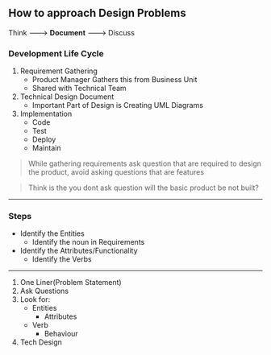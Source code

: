 ## How to approach Design Problems
 Think ---> **Document**  --->  Discuss 

### Development Life Cycle
1. Requirement Gathering
   - Product Manager Gathers this from Business Unit
   - Shared with Technical Team
2. Technical Design Document
   - Important Part of Design is Creating UML Diagrams
3. Implementation
   - Code
   - Test 
   - Deploy
   - Maintain

>While gathering requirements ask question that are required to design the product, avoid asking questions that are features

> Think is the you dont ask question will the basic product be not built?

-----

### Steps
- Identify the Entities 
   - Identify the noun in Requirements 
- Identify the Attributes/Functionality
   - Identify the Verbs
--------
1. One Liner(Problem Statement)
2. Ask Questions
3. Look for:
   - Entities
     - Attributes
   - Verb
     - Behaviour
4. Tech Design

